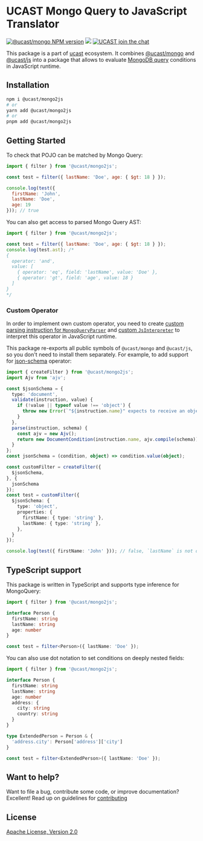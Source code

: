 # UCAST Mongo Query to JavaScript Translator

[![@ucast/mongo NPM version](https://badge.fury.io/js/%40ucast%2Fmongo2js.svg)](https://badge.fury.io/js/%40ucast%2Fmongo2js)
[![](https://img.shields.io/npm/dm/%40ucast%2Fmongo2js.svg)](https://www.npmjs.com/package/%40ucast%2Fmongo2js)
[![UCAST join the chat](https://badges.gitter.im/Join%20Chat.svg)](https://gitter.im/stalniy-ucast/community)

This package is a part of [ucast] ecosystem. It combines [@ucast/mongo] and [@ucast/js] into a package that allows to evaluate [MongoDB query](https://docs.mongodb.com/manual/reference/operator/query/) conditions in JavaScript runtime.

[ucast]: https://github.com/stalniy/ucast
[@ucast/mongo]: https://github.com/stalniy/ucast/tree/master/packages/mongo
[@ucast/js]: https://github.com/stalniy/ucast/tree/master/packages/js

## Installation

```sh
npm i @ucast/mongo2js
# or
yarn add @ucast/mongo2js
# or
pnpm add @ucast/mongo2js
```

## Getting Started

To check that POJO can be matched by Mongo Query:

```js
import { filter } from '@ucast/mongo2js';

const test = filter({ lastName: 'Doe', age: { $gt: 18 } });

console.log(test({
  firstName: 'John',
  lastName: 'Doe',
  age: 19
})); // true
```

You can also get access to parsed Mongo Query AST:

```js
import { filter } from '@ucast/mongo2js';

const test = filter({ lastName: 'Doe', age: { $gt: 18 } });
console.log(test.ast); /*
{
  operator: 'and',
  value: [
    { operator: 'eq', field: 'lastName', value: 'Doe' },
    { operator: 'gt', field: 'age', value: 18 }
  ]
}
*/
```

### Custom Operator

In order to implement own custom operator, you need to create [custom parsing instruction for `MongoQueryParser`](https://github.com/stalniy/ucast/tree/master/packages/mongo#custom-operator) and [custom `JsInterpreter`](https://github.com/stalniy/ucast/tree/master/packages/js#custom-operator-interpreter) to interpret this operator in JavaScript runtime.

This package re-exports all public symbols of `@ucast/mongo` and `@ucast/js`, so you don't need to install them separately. For example, to add support for [json-schema](https://json-schema.org/) operator:

```ts
import { createFilter } from '@ucast/mongo2js';
import Ajv from 'ajv';

const $jsonSchema = {
  type: 'document',
  validate(instruction, value) {
    if (!value || typeof value !== 'object') {
      throw new Error(`"${instruction.name}" expects to receive an object`)
    }
  },
  parse(instruction, schema) {
    const ajv = new Ajv();
    return new DocumentCondition(instruction.name, ajv.compile(schema));
  }
};
const jsonSchema = (condition, object) => condition.value(object);

const customFilter = createFilter({
  $jsonSchema,
}, {
  jsonSchema
});
const test = customFilter({
  $jsonSchema: {
    type: 'object',
    properties: {
      firstName: { type: 'string' },
      lastName: { type: 'string' },
    },
  }
});

console.log(test({ firstName: 'John' })); // false, `lastName` is not defined
```

## TypeScript support

This package is written in TypeScript and supports type inference for MongoQuery:

```ts
import { filter } from '@ucast/mongo2js';

interface Person {
  firstName: string
  lastName: string
  age: number
}

const test = filter<Person>({ lastName: 'Doe' });
```

You can also use dot notation to set conditions on deeply nested fields:

```ts
import { filter } from '@ucast/mongo2js';

interface Person {
  firstName: string
  lastName: string
  age: number
  address: {
    city: string
    country: string
  }
}

type ExtendedPerson = Person & {
  'address.city': Person['address']['city']
}

const test = filter<ExtendedPerson>({ lastName: 'Doe' });
```

## Want to help?

Want to file a bug, contribute some code, or improve documentation? Excellent! Read up on guidelines for [contributing]

## License

[Apache License, Version 2.0](http://www.apache.org/licenses/LICENSE-2.0)

[contributing]: https://github.com/stalniy/ucast/blob/master/CONTRIBUTING.md
